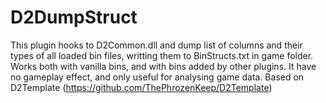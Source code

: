 # D2DumpStruct

This plugin hooks to D2Common.dll and dump list of columns and their types of all loaded bin files, writting them to BinStructs.txt in game folder. 
Works both with vanilla bins, and with bins added by other plugins. It have no gameplay effect, and only useful for analysing game data.
Based on D2Template (https://github.com/ThePhrozenKeep/D2Template)
